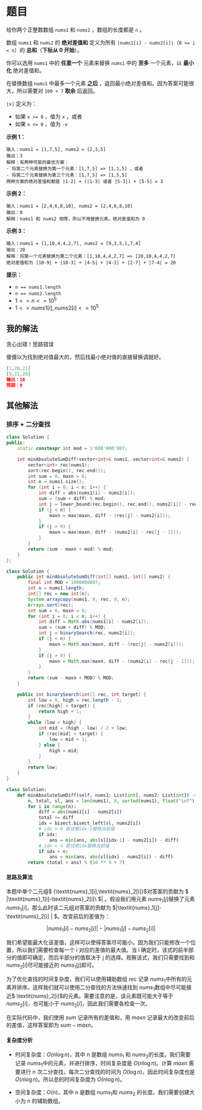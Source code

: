 # 题目

给你两个正整数数组 `nums1` 和 `nums2` ，数组的长度都是 `n` 。

数组 `nums1` 和 `nums2` 的 **绝对差值和** 定义为所有 `|nums1[i] - nums2[i]|`（`0 <= i < n`）的 **总和**（**下标从 0 开始**）。

你可以选用 `nums1` 中的 **任意一个** 元素来替换 `nums1` 中的 **至多** 一个元素，以 **最小化** 绝对差值和。

在替换数组 `nums1` 中最多一个元素 **之后** ，返回最小绝对差值和。因为答案可能很大，所以需要对 `109 + 7` **取余** 后返回。

`|x|` 定义为：

- 如果 `x >= 0` ，值为 `x` ，或者
- 如果 `x <= 0` ，值为 `-x`

**示例 1：**

```
输入：nums1 = [1,7,5], nums2 = [2,3,5]
输出：3
解释：有两种可能的最优方案：
- 将第二个元素替换为第一个元素：[1,7,5] => [1,1,5] ，或者
- 将第二个元素替换为第三个元素：[1,7,5] => [1,5,5]
两种方案的绝对差值和都是 |1-2| + (|1-3| 或者 |5-3|) + |5-5| = 3
```

**示例 2：**

```
输入：nums1 = [2,4,6,8,10], nums2 = [2,4,6,8,10]
输出：0
解释：nums1 和 nums2 相等，所以不用替换元素。绝对差值和为 0
```

**示例 3：**

```
输入：nums1 = [1,10,4,4,2,7], nums2 = [9,3,5,1,7,4]
输出：20
解释：将第一个元素替换为第二个元素：[1,10,4,4,2,7] => [10,10,4,4,2,7]
绝对差值和为 |10-9| + |10-3| + |4-5| + |4-1| + |2-7| + |7-4| = 20
```

**提示：**

- `n == nums1.length`
- `n == nums2.length`
- $1 <= n <= 10^5$
- $1 <= nums1[i], nums2[i] <= 10^5$

## 我的解法

贪心出错！思路错误

傻傻以为找到绝对值最大的，然后找最小绝对值的直接替换调就好。 

```json
[1,28,21]
[9,21,20]
输出：16
预期：9
```

## 其他解法

### 排序 + 二分查找

```c++
class Solution {
public:
    static constexpr int mod = 1'000'000'007;

    int minAbsoluteSumDiff(vector<int>& nums1, vector<int>& nums2) {
        vector<int> rec(nums1);
        sort(rec.begin(), rec.end());
        int sum = 0, maxn = 0;
        int n = nums1.size();
        for (int i = 0; i < n; i++) {
            int diff = abs(nums1[i] - nums2[i]);
            sum = (sum + diff) % mod;
            int j = lower_bound(rec.begin(), rec.end(), nums2[i]) - rec.begin();
            if (j < n) {
                maxn = max(maxn, diff - (rec[j] - nums2[i]));
            }
            if (j > 0) {
                maxn = max(maxn, diff - (nums2[i] - rec[j - 1]));
            }
        }
        return (sum - maxn + mod) % mod;
    }
};
```

```java
class Solution {
    public int minAbsoluteSumDiff(int[] nums1, int[] nums2) {
        final int MOD = 1000000007;
        int n = nums1.length;
        int[] rec = new int[n];
        System.arraycopy(nums1, 0, rec, 0, n);
        Arrays.sort(rec);
        int sum = 0, maxn = 0;
        for (int i = 0; i < n; i++) {
            int diff = Math.abs(nums1[i] - nums2[i]);
            sum = (sum + diff) % MOD;
            int j = binarySearch(rec, nums2[i]);
            if (j < n) {
                maxn = Math.max(maxn, diff - (rec[j] - nums2[i]));
            }
            if (j > 0) {
                maxn = Math.max(maxn, diff - (nums2[i] - rec[j - 1]));
            }
        }
        return (sum - maxn + MOD) % MOD;
    }

    public int binarySearch(int[] rec, int target) {
        int low = 0, high = rec.length - 1;
        if (rec[high] < target) {
            return high + 1;
        }
        while (low < high) {
            int mid = (high - low) / 2 + low;
            if (rec[mid] < target) {
                low = mid + 1;
            } else {
                high = mid;
            }
        }
        return low;
    }
}
```

```python
class Solution:
    def minAbsoluteSumDiff(self, nums1: List[int], nums2: List[int]) -> int:
        n, total, sl, ans = len(nums1), 0, sorted(nums1), float("inf")
        for i in range(n):
            diff = abs(nums1[i] - nums2[i])
            total += diff
            idx = bisect.bisect_left(sl, nums2[i])
            # idx > 0 尝试用idx-1替换当前值
            if idx:
                ans = min(ans, abs(sl[idx-1] - nums2[i]) - diff)
            # idx < n 尝试用idx替换当前值
            if idx < n:
                ans = min(ans, abs(sl[idx] - nums2[i]) - diff)
        return (total + ans) % (10 ** 9 + 7)
```

#### 思路及算法

本题中单个二元组$ \{\textit{nums}_1[i],\textit{nums}_2[i]\}$对答案的贡献为 $ |\textit{nums}_1[i]-\textit{nums}_2[i]\ $| 。假设我们用元素 $\textit{nums}_1[j]$替换了元素 $\textit{nums}_1[i]$，那么此时该二元组对答案的贡献为  $|\textit{nums}_1[j]-\textit{nums}_2[i] | $。改变前后的差值为：

$$
|\textit{nums}_1[i]-\textit{nums}_2[i] | -  |\textit{nums}_1[j]-\textit{nums}_2[i] |
$$

我们希望能最大化该差值，这样可以使得答案尽可能小。因为我们只能修改一个位置，所以我们需要检查每一个 i 对应的差值的最大值。当 i 确定时，该式的前半部分的值即可确定，而后半部分的值取决于 j 的选择。观察该式，我们只需要找到和 $\textit{nums}_2[i]$尽可能接近的 $\textit{nums}_1[j]$即可。

为了优化查找的时间复杂度，我们可以使用辅助数组 $\textit{rec}$ 记录 $\textit{nums}_1$中所有的元素并排序。这样我们就可以使用二分查找的方法快速找到 $\textit{nums}_1$数组中尽可能接近$ \textit{nums}_2[i]$的元素。需要注意的是，该元素既可能大于等于 $\textit{nums}_2[i]$，也可能小于 $\textit{nums}_2[i]$，因此我们需要各检查一次。

在实际代码中，我们使用 $\textit{sum}$ 记录所有的差值和，用 $\textit{maxn}$ 记录最大的改变前后的差值，这样答案即为 $\textit{sum}-\textit{maxn}$。

#### 复杂度分析

- 时间复杂度：$O(n \log n)$，其中 n 是数组 $\textit{nums}_1$ 和 $\textit{nums}_2$的长度。我们需要记录 $\textit{nums}_1$中的元素，并进行排序，时间复杂度是 $O(n \log n)$。计算 $\textit{maxn}$ 需要进行 n 次二分查找，每次二分查找的时间为 $O(\log n)$，因此时间复杂度也是 $O(n \log n)$。所以总的时间复杂度为 $O(n \log n)$。

- 空间复杂度：O(n)，其中 n 是数组 $\textit{nums}_1$和 $\textit{nums}_2$  的长度。我们需要创建大小为 n 的辅助数组。

